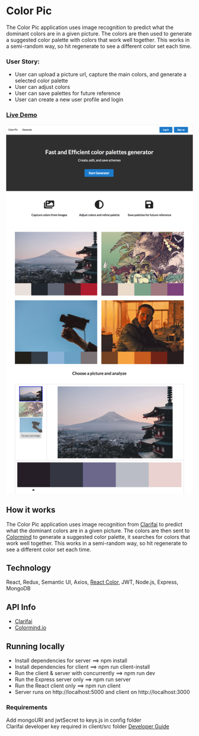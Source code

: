 # Color Pic

The Color Pic application uses image recognition to predict what the dominant colors are in a given picture. The colors are then used to generate a suggested color palette with colors that work well together. This works in a semi-random way, so hit regenerate to see a different color set each time.

### User Story:

- User can upload a picture url, capture the main colors, and generate a selected color palette
- User can adjust colors
- User can save palettes for future reference
- User can create a new user profile and login

### [Live Demo](https://color-pic.herokuapp.com/)

![Screenshots](./client/public/Landing1.png)
![Screenshots](./client/public/Landing2.png)
![Screenshots](./client/public/ExampleAnalyze.png)

## How it works
The Color Pic application uses image recognition from [Clarifai](https://www.clarifai.com/) to predict what the dominant colors are in a given picture. The colors are then sent to [Colormind](http://colormind.io/) to generate a suggested color palette, it searches for colors that work well together. This works in a semi-random way, so hit regenerate to see a different color set each time.

## Technology

React, Redux, Semantic UI, Axios, [React Color](https://casesandberg.github.io/react-color/), JWT, Node.js, Express, MongoDB

## API Info

- [Clarifai](https://www.clarifai.com/models/color-image-recognition-model-eeed0b6733a644cea07cf4c60f87ebb7)
- [Colormind.io](http://colormind.io/api-access/)

## Running locally

- Install dependencies for server ==> npm install
- Install dependencies for client ==> npm run client-install
- Run the client & server with concurrently ==> npm run dev
- Run the Express server only ==> npm run server
- Run the React client only ==> npm run client
- Server runs on http://localhost:5000 and client on http://localhost:3000

### Requirements

Add mongoURI and jwtSecret to keys.js in config folder<br/>
Clarifai developer key required in client/src folder [Developer Guide](https://www.clarifai.com/developer/guide/)
